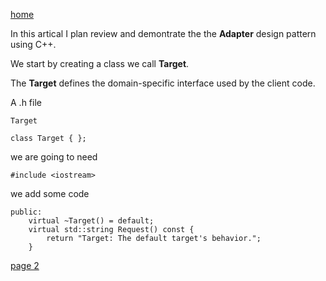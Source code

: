 [home](./page01.md)

In this artical I plan review and demontrate the the **Adapter** design pattern using C++.

We start by creating a class we call **Target**.

The **Target** defines the domain-specific interface used by the client code.

A .h file
```
Target
```

```
class Target { };
```

we are going to need

```
#include <iostream>
```

we add some code

```
public:
    virtual ~Target() = default;
    virtual std::string Request() const {
        return "Target: The default target's behavior.";
    }
```

[page 2](./page02.md)
